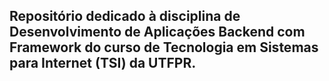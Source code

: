 ## Repositório dedicado à disciplina de Desenvolvimento de Aplicações Backend com Framework do curso de Tecnologia em Sistemas para Internet (TSI) da UTFPR.
